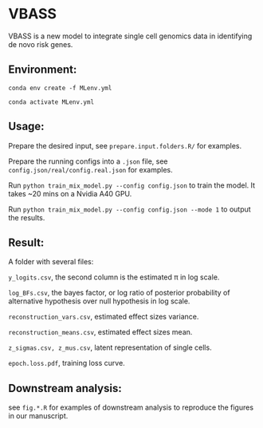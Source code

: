 # VBASS
VBASS is a new model to integrate single cell genomics data in identifying de novo risk genes. 

## Environment:
  
  `conda env create -f MLenv.yml`
  
  `conda activate MLenv.yml`

## Usage:

  Prepare the desired input, see `prepare.input.folders.R/` for examples.
  
  Prepare the running configs into a `.json` file, see `config.json/real/config.real.json` for examples.
  
  Run `python train_mix_model.py --config config.json` to train the model. It takes ~20 mins on a Nvidia A40 GPU.
  
  Run `python train_mix_model.py --config config.json --mode 1` to output the results.
  
## Result:
  
  A folder with several files:
  
  `y_logits.csv`, the second column is the estimated π in log scale.
  
  `log_BFs.csv`, the bayes factor, or log ratio of posterior probability of alternative hypothesis over null hypothesis in log scale.
  
  `reconstruction_vars.csv`, estimated effect sizes variance.
  
  `reconstruction_means.csv`, estimated effect sizes mean.
  
  `z_sigmas.csv, z_mus.csv`, latent representation of single cells.
  
  `epoch.loss.pdf`, training loss curve.
  
  
## Downstream analysis:

  see `fig.*.R` for examples of downstream analysis to reproduce the figures in our manuscript.
  
